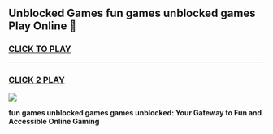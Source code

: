 
## Unblocked Games fun games unblocked games Play Online 👋
<h3>
<a href="https://news.freeplayer.one?title=fun_games_unblocked_games&ref=17F">CLICK TO PLAY</a></h3>
<hr>

<h3>
<a href="https://news.freeplayer.one?title=fun_games_unblocked_games&ref=17F">CLICK 2 PLAY</a>
  
</h3>

<a href="https://news.freeplayer.one?title=fun_games_unblocked_games&ref=17F/"><img src="https://clearcache.store/games.png"></a>


**fun games unblocked games games unblocked: Your Gateway to Fun and Accessible Online Gaming**
